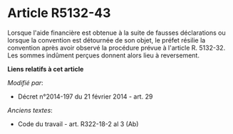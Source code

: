 # Article R5132-43

Lorsque l'aide financière est obtenue à la suite de fausses déclarations ou lorsque la convention est détournée de son objet,
le préfet résilie la convention après avoir observé la procédure prévue à l'article R. 5132-32. Les sommes indûment perçues
donnent alors lieu à reversement.

**Liens relatifs à cet article**

_Modifié par_:

  - Décret n°2014-197 du 21 février 2014 - art. 29

_Anciens textes_:

  - Code du travail - art. R322-18-2 al 3 (Ab)

